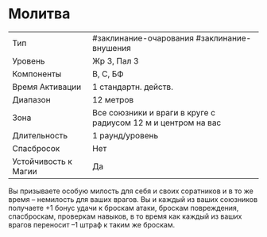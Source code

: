 # Молитва

|                      |                                                               |
| -------------------- | ------------------------------------------------------------- |
| Тип                  | #заклинание-очарования #заклинание-внушения                   | 
| Уровень              | Жр 3, Пал 3                                                   |
| Компоненты           | В, С, БФ                                                      |
| Время Активации      | 1 стандартн. действ.                                          |
| Диапазон             | 12 метров                                                     |
| Зона                 | Все союзники и враги в круге с радиусом 12 м и центром на вас |
| Длительность         | 1 раунд/уровень                                               |
| Спасбросок           | Нет                                                           |
| Устойчивость к Магии | Да                                                            |

Вы призываете особую милость для себя и своих соратников и в то же время – немилость для ваших врагов. Вы и каждый из ваших союзников получаете +1 бонус удачи к броскам атаки, броскам повреждения, спасброскам, проверкам навыков, в то время как каждый из ваших врагов переносит –1 штраф к таким же броскам.